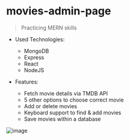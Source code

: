 # movies-admin-page

> Practicing MERN skills

* Used Technologies:
    - MongoDB
    - Express
    - React
    - NodeJS

* Features:
    - Fetch movie details via TMDB API
    - 5 other options to choose correct movie
    - Add or delete movies
    - Keyboard support to find & add movies
    - Save movies within a database

![image](https://github.com/serkan-bayram/movies-admin-page/assets/68502470/838e7c9e-1f75-4497-ac99-aa860af844f1)

